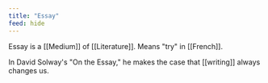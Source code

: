 ```yaml
---
title: "Essay"
feed: hide
---
```


Essay is a [[Medium]] of [[Literature]]. Means "try" in [[French]]. 

In David Solway's "On the Essay," he makes the case that [[writing]] always changes us. 